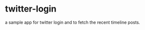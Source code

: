 twitter-login
=============

a sample app for twitter login and to fetch the recent timeline posts.
